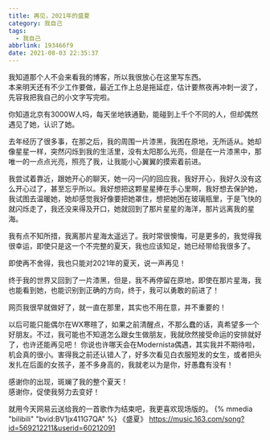 ```yaml
---
title: 再见，2021年的盛夏
category: 我自己
tags:
  - 我自己
abbrlink: 193466f9
date: 2021-08-03 22:35:37
---
```

我知道那个人不会来看我的博客，所以我很放心在这里写东西。  
本来明天还有不少工作要做，最近工作上总是拖延症，估计要熬夜再冲刺一波了，先容我把我自己的小文字写完啦。
<!--more-->
你知道北京有3000W人吗，每天坐地铁通勤，能碰到上千个不同的人，但却偶然遇见了她，认识了她。

去年经历了很多事，在那之后，我的周围一片漆黑，我困在原地，无所适从。她却像星星一样，突然闪烁到我的生活里，没有太阳那么光亮，但是在一片漆黑中，那唯一的一点点光亮，照亮了我，让我能小心翼翼的摸索着前进。 

我尝试着靠近，跟她开心的聊天，她一闪一闪的回应我，我好开心，我好久没有这么开心过了，甚至忘乎所以。我好想把这颗星星捧在手心里啊，我好想去保护她，我试图去温暖她，她却感觉我好像要把她罩住，想把她困在玻璃瓶里，于是飞快的就闪烁走了，我还没来得及开口，她就回到了那片星星的海洋，那片远离我的星海。

我有点不知所措，我离那片星海太遥远了。我时常很懊悔，可是更多的，我觉得我很幸运，即使只是这一个不完整的夏天，我也应该知足，她已经带给我很多了。  

即使再不舍得，我也只能对2021年的夏天，说一声再见！

终于我的世界又回到了一片漆黑，但是，我不再停留在原地，即使在那片星海，我也能看到她，也能识别到正确的方向，终于，我可以勇敢的前进了！

网页我很早就做好了，就一直在那里，其实也不用在意，并不重要的！

以后可能只能偶尔在WX寒暄了，如果之前清醒点，不那么蠢的话，真希望多一个好朋友。不过，我可能也不知道怎么跟女生做朋友，我就欣然接受命运的安排就好了，也许还能再见吧！
你说也许哪天会在Modernista偶遇，其实我并不期待啦，机会真的很小。害得我之前还认错人了，好多次看见白衣服短发的女生，或者把头发扎在后面的女孩子，差不多身高的，我就老以为是你，好愚蠢有没有！

感谢你的出现，斑斓了我的整个夏天！   
感谢你，促使我努力去变好！

就用今天网易云送给我的一首歌作为结束吧，我更喜欢现场版的。
{% mmedia "bilibili" "bvid:BV1jx411G7QA" %}
《盛夏》
https://music.163.com/song?id=569212211&userid=60212091
